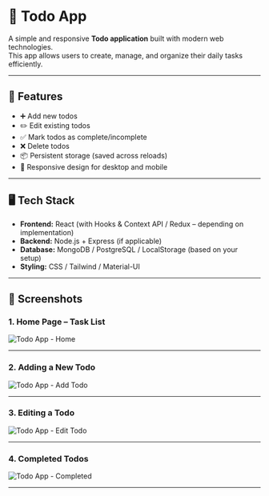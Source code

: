 # 📝 Todo App

A simple and responsive **Todo application** built with modern web technologies.  
This app allows users to create, manage, and organize their daily tasks efficiently.

---

## 🚀 Features

- ➕ Add new todos  
- ✏️ Edit existing todos  
- ✅ Mark todos as complete/incomplete  
- ❌ Delete todos  
- 📦 Persistent storage (saved across reloads)  
- 📱 Responsive design for desktop and mobile  

---

## 🖥️ Tech Stack

- **Frontend:** React (with Hooks & Context API / Redux – depending on implementation)  
- **Backend:** Node.js + Express (if applicable)  
- **Database:** MongoDB / PostgreSQL / LocalStorage (based on your setup)  
- **Styling:** CSS / Tailwind / Material-UI  

---

## 📸 Screenshots

### 1. Home Page – Task List
![Todo App - Home](output1.png)

---

### 2. Adding a New Todo
![Todo App - Add Todo](output2.png)

---

### 3. Editing a Todo
![Todo App - Edit Todo](output3.png)

---

### 4. Completed Todos
![Todo App - Completed](output4.png)

---
